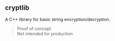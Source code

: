 ## cryptlib

A C++ library for basic string encryption/decryption.

> Proof of concept  
> Not intended for production  
